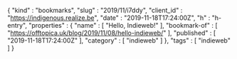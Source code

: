{
  "kind" : "bookmarks",
  "slug" : "2019/11/i7ddy",
  "client_id" : "https://indigenous.realize.be",
  "date" : "2019-11-18T17:24:00Z",
  "h" : "h-entry",
  "properties" : {
    "name" : [ "Hello, Indieweb!" ],
    "bookmark-of" : [ "https://offtopica.uk/blog/2019/11/08/hello-indieweb/" ],
    "published" : [ "2019-11-18T17:24:00Z" ],
    "category" : [ "indieweb" ]
  },
  "tags" : [ "indieweb" ]
}
